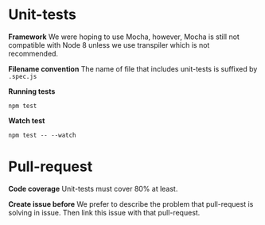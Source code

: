 # Unit-tests

**Framework** We were hoping to use Mocha, however, Mocha is still not compatible with Node 8 unless we use transpiler which is not recommended.

**Filename convention** The name of file that includes unit-tests is suffixed by `.spec.js`

**Running tests**

```
npm test
```

**Watch test**

```
npm test -- --watch
```

# Pull-request

**Code coverage** Unit-tests must cover 80% at least.

**Create issue before** We prefer to describe the problem that pull-request is solving in issue. Then link this issue with that pull-request.
